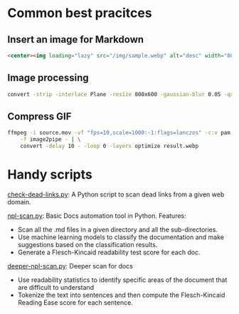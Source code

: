 # Common best pracitces

## Insert an image for Markdown
``` html
<center><img loading="lazy" src="/img/sample.webp" alt="desc" width="800" height="600"/></center>
```
## Image processing
```bash
convert -strip -interlace Plane -resize 800x600 -gaussian-blur 0.05 -quality 85% source.png result.webp
```

## Compress GIF
```bash
ffmpeg -i source.mov -vf "fps=10,scale=1000:-1:flags=lanczos" -c:v pam \
    -f image2pipe - | \
    convert -delay 10 - -loop 0 -layers optimize result.webp
```

# Handy scripts

[check-dead-links.py](https://github.com/p1ng-request/automation-scripts-best-pracitces/blob/main/check-dead-links.py): A Python script to scan dead links from a given web domain.

[npl-scan.py](https://github.com/p1ng-request/automation-scripts/blob/main/nlp-scan.py): Basic Docs automation tool in Python. Features:
+ Scan all the .md files in a given directory and all the sub-directories.
+ Use machine learning models to classify the documentation and make suggestions based on the classification results.
+ Generate a Flesch-Kincaid readability test score for each doc.

[deeper-npl-scan.py](https://github.com/p1ng-request/automation-scripts/blob/main/deeper-nlp-scan.py): Deeper scan for docs
+ Use readability statistics to identify specific areas of the document that are difficult to understand
+ Tokenize the text into sentences and then compute the Flesch-Kincaid Reading Ease score for each sentence. 
